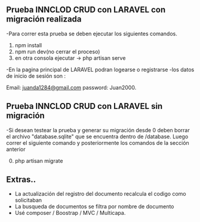 
## Prueba INNCLOD CRUD con LARAVEL con migración realizada

-Para correr esta prueba se deben ejecutar los siguientes comandos.
1.  npm install
2.  npm run dev(no cerrar el proceso)
3.  en otra consola ejecutar  ->  php artisan serve

-En la pagina principal de LARAVEL podran logearse o registrarse
-los datos de inicio de sesión son :

Email: juanda1284@gmail.com
password: Juan2000.


## Prueba INNCLOD CRUD con LARAVEL sin migración

-Si desean testear la prueba y generar su migración desde 0 deben borrar el archivo "database.sqlite" que se encuentra dentro de /database.
 Luego correr el siguiente comando y posteriormente los comandos de la sección anterior

0. php artisan migrate 



## Extras..

- La actualización del registro del documento recalcula el codigo como solicitaban
- La busqueda de documentos se filtra por nombre de documento 
- Usé composer / Boostrap / MVC / Multicapa.



